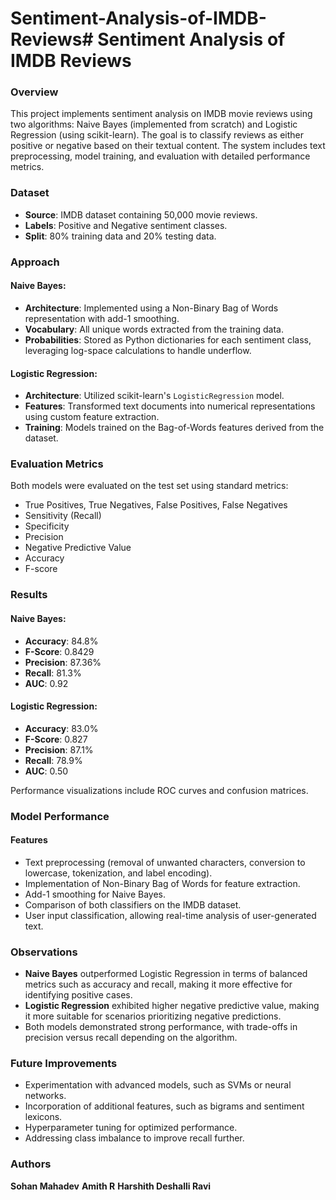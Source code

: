 # Sentiment-Analysis-of-IMDB-Reviews# Sentiment Analysis of IMDB Reviews

### Overview
This project implements sentiment analysis on IMDB movie reviews using two algorithms: Naive Bayes (implemented from scratch) and Logistic Regression (using scikit-learn). The goal is to classify reviews as either positive or negative based on their textual content. The system includes text preprocessing, model training, and evaluation with detailed performance metrics.

### Dataset
- **Source**: IMDB dataset containing 50,000 movie reviews.
- **Labels**: Positive and Negative sentiment classes.
- **Split**: 80% training data and 20% testing data.

### Approach
#### Naive Bayes:
- **Architecture**: Implemented using a Non-Binary Bag of Words representation with add-1 smoothing.
- **Vocabulary**: All unique words extracted from the training data.
- **Probabilities**: Stored as Python dictionaries for each sentiment class, leveraging log-space calculations to handle underflow.

#### Logistic Regression:
- **Architecture**: Utilized scikit-learn's `LogisticRegression` model.
- **Features**: Transformed text documents into numerical representations using custom feature extraction.
- **Training**: Models trained on the Bag-of-Words features derived from the dataset.

### Evaluation Metrics
Both models were evaluated on the test set using standard metrics:
- True Positives, True Negatives, False Positives, False Negatives
- Sensitivity (Recall)
- Specificity
- Precision
- Negative Predictive Value
- Accuracy
- F-score

### Results
#### Naive Bayes:
- **Accuracy**: 84.8%
- **F-Score**: 0.8429
- **Precision**: 87.36%
- **Recall**: 81.3%
- **AUC**: 0.92

#### Logistic Regression:
- **Accuracy**: 83.0%
- **F-Score**: 0.827
- **Precision**: 87.1%
- **Recall**: 78.9%
- **AUC**: 0.50

Performance visualizations include ROC curves and confusion matrices.

### Model Performance
#### Features
- Text preprocessing (removal of unwanted characters, conversion to lowercase, tokenization, and label encoding).
- Implementation of Non-Binary Bag of Words for feature extraction.
- Add-1 smoothing for Naive Bayes.
- Comparison of both classifiers on the IMDB dataset.
- User input classification, allowing real-time analysis of user-generated text.

### Observations
- **Naive Bayes** outperformed Logistic Regression in terms of balanced metrics such as accuracy and recall, making it more effective for identifying positive cases.
- **Logistic Regression** exhibited higher negative predictive value, making it more suitable for scenarios prioritizing negative predictions.
- Both models demonstrated strong performance, with trade-offs in precision versus recall depending on the algorithm.

### Future Improvements
- Experimentation with advanced models, such as SVMs or neural networks.
- Incorporation of additional features, such as bigrams and sentiment lexicons.
- Hyperparameter tuning for optimized performance.
- Addressing class imbalance to improve recall further.

### Authors
**Sohan Mahadev**
**Amith R**
**Harshith Deshalli Ravi**
